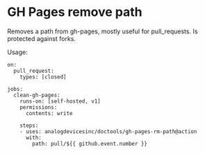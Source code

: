 GH Pages remove path
====================

Removes a path from gh-pages, mostly useful for pull_requests.
Is protected against forks.

Usage:

```
on:
  pull_request:
    types: [closed]

jobs:
  clean-gh-pages:
    runs-on: [self-hosted, v1]
    permissions:
      contents: write

    steps:
    - uses: analogdevicesinc/doctools/gh-pages-rm-path@action
      with:
        path: pull/${{ github.event.number }}
```
